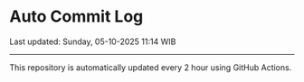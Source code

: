 # Auto Commit Log

Last updated: Sunday, 05-10-2025 11:14 WIB

---

This repository is automatically updated every 2 hour using GitHub Actions.
